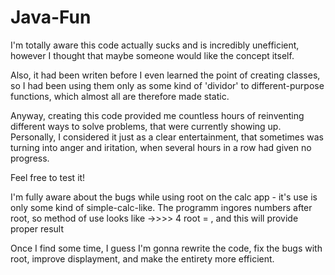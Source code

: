 # Java-Fun

I'm totally aware this code actually sucks and is incredibly unefficient, however I thought that maybe someone would like the concept itself.

Also, it had been writen before I even learned the point of creating classes, so I had been using them only as some kind of 'dividor' to different-purpose functions, which almost all are therefore made static.

Anyway, creating this code provided me countless hours of reinventing different ways to solve problems, that were currently showing up.
Personally, I considered it just as a clear entertainment, that sometimes was turning into anger and iritation, when several hours in a row had given no progress.


Feel free to test it!








I'm fully aware about the bugs while using root on the calc app - it's use is only some kind of simple-calc-like.
The programm ingores numbers after root, so method of use looks like ->>>> 4 root = , and this will provide proper result


Once I find some time, I guess I'm gonna rewrite the code, fix the bugs with root, improve displayment, and make the entirety more efficient.
